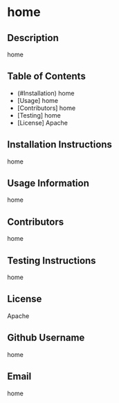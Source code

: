 
# home

## Description 

home

## Table of Contents

* (#Installation) home
* [Usage] home
* [Contributors] home
* [Testing] home
* [License] Apache


## Installation Instructions

home

## Usage Information 

home

## Contributors 

home

## Testing Instructions 

home

## License

Apache

## Github Username

home

## Email

home
